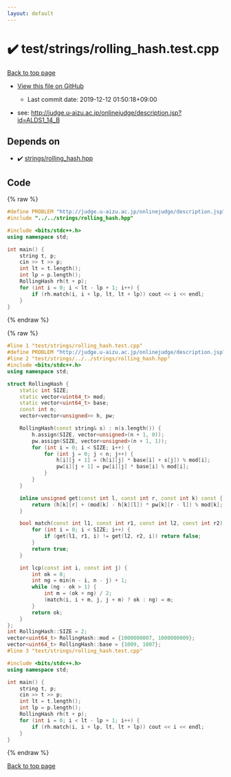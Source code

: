 ```yaml
---
layout: default
---
```


<!-- mathjax config similar to math.stackexchange -->
<script type="text/javascript" async
  src="https://cdnjs.cloudflare.com/ajax/libs/mathjax/2.7.5/MathJax.js?config=TeX-MML-AM_CHTML">
</script>
<script type="text/x-mathjax-config">
  MathJax.Hub.Config({
    TeX: { equationNumbers: { autoNumber: "AMS" }},
    tex2jax: {
      inlineMath: [ ['$','$'] ],
      processEscapes: true
    },
    "HTML-CSS": { matchFontHeight: false },
    displayAlign: "left",
    displayIndent: "2em"
  });
</script>

<script type="text/javascript" src="https://cdnjs.cloudflare.com/ajax/libs/jquery/3.4.1/jquery.min.js"></script>
<script src="https://cdn.jsdelivr.net/npm/jquery-balloon-js@1.1.2/jquery.balloon.min.js" integrity="sha256-ZEYs9VrgAeNuPvs15E39OsyOJaIkXEEt10fzxJ20+2I=" crossorigin="anonymous"></script>
<script type="text/javascript" src="../../../assets/js/copy-button.js"></script>
<link rel="stylesheet" href="../../../assets/css/copy-button.css" />


# :heavy_check_mark: test/strings/rolling_hash.test.cpp

<a href="../../../index.html">Back to top page</a>

* <a href="{{ site.github.repository_url }}/blob/master/test/strings/rolling_hash.test.cpp">View this file on GitHub</a>
    - Last commit date: 2019-12-12 01:50:18+09:00


* see: <a href="http://judge.u-aizu.ac.jp/onlinejudge/description.jsp?id=ALDS1_14_B">http://judge.u-aizu.ac.jp/onlinejudge/description.jsp?id=ALDS1_14_B</a>


## Depends on

* :heavy_check_mark: <a href="../../../library/strings/rolling_hash.hpp.html">strings/rolling_hash.hpp</a>


## Code

<a id="unbundled"></a>
{% raw %}
```cpp
#define PROBLEM "http://judge.u-aizu.ac.jp/onlinejudge/description.jsp?id=ALDS1_14_B"
#include "../../strings/rolling_hash.hpp"

#include <bits/stdc++.h>
using namespace std;

int main() {
    string t, p;
    cin >> t >> p;
    int lt = t.length();
    int lp = p.length();
    RollingHash rh(t + p);
    for (int i = 0; i < lt - lp + 1; i++) {
        if (rh.match(i, i + lp, lt, lt + lp)) cout << i << endl;
    }
}
```
{% endraw %}

<a id="bundled"></a>
{% raw %}
```cpp
#line 1 "test/strings/rolling_hash.test.cpp"
#define PROBLEM "http://judge.u-aizu.ac.jp/onlinejudge/description.jsp?id=ALDS1_14_B"
#line 2 "test/strings/../../strings/rolling_hash.hpp"
#include <bits/stdc++.h>
using namespace std;

struct RollingHash {
    static int SIZE;
    static vector<uint64_t> mod;
    static vector<uint64_t> base;
    const int n;
    vector<vector<unsigned>> h, pw;

    RollingHash(const string& s) : n(s.length()) {
        h.assign(SIZE, vector<unsigned>(n + 1, 0));
        pw.assign(SIZE, vector<unsigned>(n + 1, 1));
        for (int i = 0; i < SIZE; i++) {
            for (int j = 0; j < n; j++) {
                h[i][j + 1] = (h[i][j] * base[i] + s[j]) % mod[i];
                pw[i][j + 1] = pw[i][j] * base[i] % mod[i];
            }
        }
    }

    inline unsigned get(const int l, const int r, const int k) const {
        return (h[k][r] + (mod[k] - h[k][l]) * pw[k][r - l]) % mod[k];
    }

    bool match(const int l1, const int r1, const int l2, const int r2) const {
        for (int i = 0; i < SIZE; i++) {
            if (get(l1, r1, i) != get(l2, r2, i)) return false;
        }
        return true;
    }

    int lcp(const int i, const int j) {
        int ok = 0;
        int ng = min(n - i, n - j) + 1;
        while (ng - ok > 1) {
            int m = (ok + ng) / 2;
            (match(i, i + m, j, j + m) ? ok : ng) = m;
        }
        return ok;
    }
};
int RollingHash::SIZE = 2;
vector<uint64_t> RollingHash::mod = {1000000007, 1000000009};
vector<uint64_t> RollingHash::base = {1009, 1007};
#line 3 "test/strings/rolling_hash.test.cpp"

#include <bits/stdc++.h>
using namespace std;

int main() {
    string t, p;
    cin >> t >> p;
    int lt = t.length();
    int lp = p.length();
    RollingHash rh(t + p);
    for (int i = 0; i < lt - lp + 1; i++) {
        if (rh.match(i, i + lp, lt, lt + lp)) cout << i << endl;
    }
}

```
{% endraw %}

<a href="../../../index.html">Back to top page</a>


